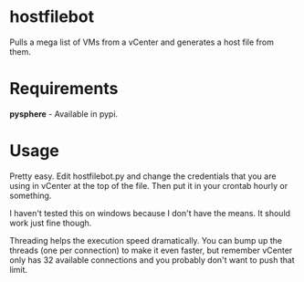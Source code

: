 hostfilebot
=========

Pulls a mega list of VMs from a vCenter and generates a host file from them.

Requirements
===========

**pysphere** - Available in pypi.


Usage
=====

Pretty easy. Edit hostfilebot.py and change the credentials that you are using in
vCenter at the top of the file. Then put it in your crontab hourly or something.

I haven't tested this on windows because I don't have the means. It should work
just fine though.

Threading helps the execution speed dramatically. You can bump up the threads 
(one per connection) to make it even faster, but remember vCenter only has 32 
available connections and you probably don't want to push that limit.
